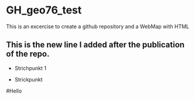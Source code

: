 # GH_geo76_test
This is an excercise to create a github repository and a WebMap with HTML

## This is the new line I added after the publication of the repo.
- Strichpunkt 1
* Strickpunkt

#Hello